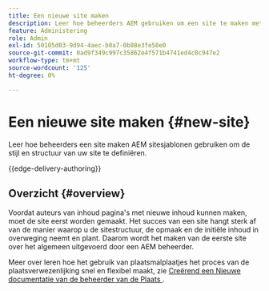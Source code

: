 ```yaml
---
title: Een nieuwe site maken
description: Leer hoe beheerders AEM gebruiken om een site te maken met behulp van sitesjablonen om de stijl en structuur van uw site te definiëren.
feature: Administering
role: Admin
exl-id: 50105d03-9d94-4aec-b0a7-0b88e3fe50e0
source-git-commit: 0ad9f349c997c35862e4f571b4741ed4c0c947e2
workflow-type: tm+mt
source-wordcount: '125'
ht-degree: 0%

---
```



# Een nieuwe site maken {#new-site}

Leer hoe beheerders een site maken AEM sitesjablonen gebruiken om de stijl en structuur van uw site te definiëren.

{{edge-delivery-authoring}}

## Overzicht {#overview}

Voordat auteurs van inhoud pagina&#39;s met nieuwe inhoud kunnen maken, moet de site eerst worden gemaakt. Het succes van een site hangt sterk af van de manier waarop u de sitestructuur, de opmaak en de initiële inhoud in overweging neemt en plant. Daarom wordt het maken van de eerste site over het algemeen uitgevoerd door een AEM beheerder.

Meer over leren hoe het gebruik van plaatsmalplaatjes het proces van de plaatsverwezenlijking snel en flexibel maakt, zie [ Creërend een Nieuwe documentatie van de beheerder van de Plaats ](/help/sites-cloud/administering/site-creation/create-site.md).
